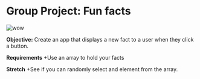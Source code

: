 # Group Project: Fun facts

![wow](http://i.giphy.com/vCcWbAAI9iskU.gif)

**Objective:**  Create an app that displays a new fact to a user when they click a button.


**Requirements**
+Use an array to hold your facts

**Stretch**
+See if you can randomly select and element from the array.  


